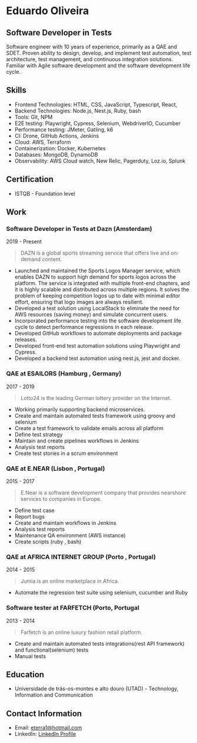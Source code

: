 # Eduardo Oliveira
## Software Developer in Tests

Software engineer with 10 years of experience, primarily as a QAE and SDET. Proven ability to design, develop, and implement test automation, test architecture, test management, and continuous integration solutions. Familiar with Agile software development and the software development life cycle.

## Skills

- Frontend Technologies: HTML, CSS, JavaScript, Typescript, React, 
- Backend Technologies: Node.js, Nest.js, Ruby, bash
- Tools: Git, NPM
- E2E testing: Playwright, Cypress, Selenium, WebdriverIO, Cucumber
- Performance testing: JMeter, Gatling, k6
- CI: Drone, GitHub Actions, Jenkins
- Cloud: AWS, Terraform
- Containerization: Docker, Kubernetes
- Databases:  MongoDB, DynamoDB
- Observability: AWS Cloud watch, New Relic, Pagerduty, Loz.io, Splunk

## Certification
 - ISTQB - Foundation level

## Work

### Software Developer in Tests at Dazn (Amsterdam)
2019 - Present

> DAZN is a global sports streaming service that offers live and on-demand content.

- Launched and maintained the Sports Logos Manager service, which enables DAZN to support high demand for sports logos across the platform. The service is integrated with multiple front-end chapters, and it is highly scalable and distributed across multiple regions. It solves the problem of keeping competition logos up to date with minimal editor effort, ensuring that logo images are always resilient.
- Developed a test solution using LocalStack to eliminate the need for AWS resources (saving money) and simulate concurrent users.
- Incorporated performance testing into the software development life cycle to detect performance regressions in each release.
- Developed GitHub workflows to automate deployments and package releases.
- Developed front-end test automation solutions using Playwright and Cypress.
- Developed a backend test automation using nest.js, jest and docker.

### QAE at ESAILORS  (Hamburg , Germany)
2017 - 2019

> Lotto24 is the leading German lottery provider on the Internet.

- Working primarily supporting backend microservices.
- Create and maintain automated tests framework using groovy and selenium
- Create a test framework to validate emails across all platform
- Define test strategy
- Maintain and create pipelines workflows in Jenkins
- Analysis test reports
- Create test stories in a scrum environment

### QAE at E.NEAR  (Lisbon , Portugal)
2015 - 2017

> E.Near is a software development company that provides nearshore services to companies in Europe.

- Define test case
- Report bugs
- Create and maintain workflows in Jenkins
- Analysis test reports
- Maintenance QA environment (AWS instance)
- Create scripts (ruby , bash)

### QAE at AFRICA INTERNET GROUP (Porto , Portugal)
2014 - 2015

 > Jumia is an online marketplace in Africa.

- Automate the regression test suite using selenium, cucumber and Ruby

### Software tester at FARFETCH (Porto, Portugal
2013 - 2014

> Farfetch is an online luxury fashion retail platform.

- Create and maintain automated tests integrations(rest API framework) and functional(selenium) tests
- Manual tests

## Education

- Universidade de trás-os-montes e alto douro (UTAD) - Technology, Information  and Communication

## Contact Information

- Email: eterra1@hotmail.com
- LinkedIn: [LinkedIn Profile](https://www.linkedin.com/in/eduardosoliveira)
